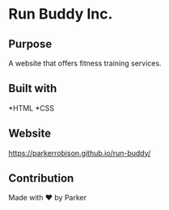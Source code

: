 # Run Buddy Inc.

## Purpose
A website that offers fitness training services.

## Built with
*HTML
*CSS

## Website
https://parkerrobison.github.io/run-buddy/

## Contribution
Made with ❤️ by Parker
